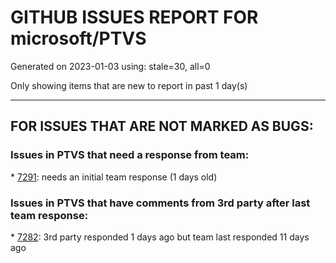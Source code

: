 
# GITHUB ISSUES REPORT FOR microsoft/PTVS


Generated on 2023-01-03 using: stale=30, all=0


Only showing items that are new to report in past 1 day(s)


---

## FOR ISSUES THAT ARE NOT MARKED AS BUGS:


### Issues in PTVS that need a response from team:


\* [7291](https://github.com/microsoft/PTVS/issues/7291 "error"): needs an initial team response (1 days old)

### Issues in PTVS that have comments from 3rd party after last team response:


\* [7282](https://github.com/microsoft/PTVS/issues/7282 "The variable is not visible after the match statement."): 3rd party responded 1 days ago but team last responded 11 days ago
